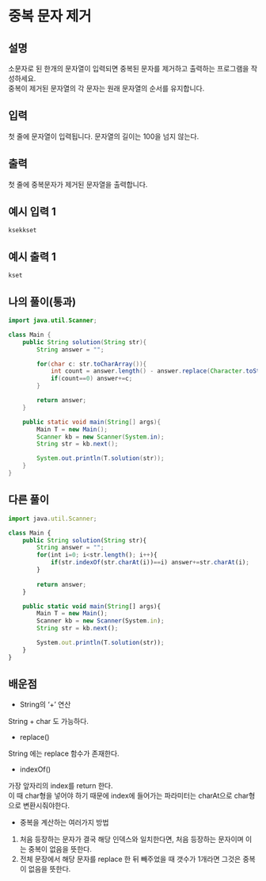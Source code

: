 # 중복 문자 제거

## 설명

소문자로 된 한개의 문자열이 입력되면 중복된 문자를 제거하고 출력하는 프로그램을 작성하세요.  
중복이 제거된 문자열의 각 문자는 원래 문자열의 순서를 유지합니다.

## 입력

첫 줄에 문자열이 입력됩니다. 문자열의 길이는 100을 넘지 않는다.

## 출력

첫 줄에 중복문자가 제거된 문자열을 출력합니다.

## 예시 입력 1

```
ksekkset

```

## 예시 출력 1

```
kset
```

## 나의 풀이(통과)

```java
import java.util.Scanner;

class Main {
    public String solution(String str){
        String answer = "";

        for(char c: str.toCharArray()){
            int count = answer.length() - answer.replace(Character.toString(c), "").length();
            if(count==0) answer+=c;
        }

        return answer;
    }

    public static void main(String[] args){
        Main T = new Main();
        Scanner kb = new Scanner(System.in);
        String str = kb.next();

        System.out.println(T.solution(str));
    }
}
```

## 다른 풀이

```jsx
import java.util.Scanner;

class Main {
    public String solution(String str){
        String answer = "";
        for(int i=0; i<str.length(); i++){
            if(str.indexOf(str.charAt(i))==i) answer+=str.charAt(i);
        }
        
        return answer;
    }

    public static void main(String[] args){
        Main T = new Main();
        Scanner kb = new Scanner(System.in);
        String str = kb.next();

        System.out.println(T.solution(str));
    }
}
```

## 배운점

- String의 ‘+’ 연산

String + char 도 가능하다.

- replace()

String 에는 replace 함수가 존재한다.

- indexOf()

가장 앞자리의 index를 return 한다.   
이 때 char형을 넣어야 하기 때문에 index에 들어가는 파라미터는 charAt으로 char형으로 변환시줘야한다.

- 중복을 계산하는 여러가지 방법
1. 처음 등장하는 문자가 결국 해당 인덱스와 일치한다면, 처음 등장하는 문자이며 이는 중복이 없음을 뜻한다.
2. 전체 문장에서 해당 문자를 replace 한 뒤 빼주었을 때 갯수가 1개라면 그것은 중복이 없음을 뜻한다.